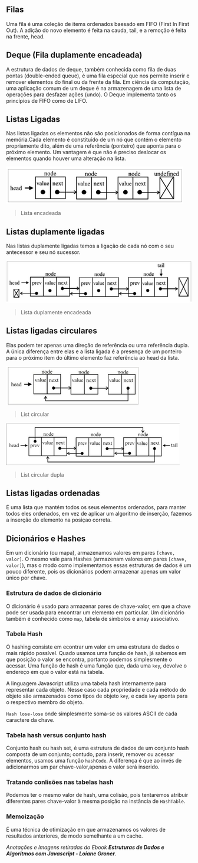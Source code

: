 

## Filas

Uma fila é uma coleção de items ordenados baesado em FIFO (First In First Out). A adição do novo elemento é feita na cauda, tail, e a remoção é feita na frente, head.

## Deque (Fila duplamente encadeada)

A estrutura de dados de deque, também conhecida como fila de duas pontas (double-ended queue), é uma fila especial que nos permite inserir e remover elementos do final ou da frente da fila.
Em ciência da computação, uma aplicação comum de um deque é na armazenagem de uma lista de operações para desfazer ações (undo). O Deque implementa tanto os princípios de FIFO como de LIFO.

## Listas Ligadas
Nas listas ligadas os elementos não são posicionados de forma contígua na memória.Cada elemento é constituído de um nó que contém o elemento propriamente dito, além de uma referência (ponteiro) que aponta para o próximo elemento.
Um vantagem é que não é preciso deslocar os elementos quando houver uma alteração na lista.

<img src="./assets/linked-list.png"/>

> Lista encadeada

## Listas duplamente ligadas

Nas listas duplamente ligadas temos a ligação de cada nó com o seu antecessor e seu nó sucessor.

<img src="./assets/doubly-linked-list.png"/>

> Lista duplamente encadeada

## Listas ligadas circulares

Elas podem ter apenas uma direção de referência ou uma referência dupla. A única diferença entre elas e a lista ligada é a presença de um ponteiro para o próximo item do último elemento faz referência ao head da lista.

<img src="./assets/circular-list.png"/>

> List circular

<img src="./assets/doubly-circular-list.png"/>

> List circular dupla

## Listas ligadas ordenadas

É uma lista que mantém todos os seus elementos ordenados, para manter todos eles ordenados, em vez de aplicar um algoritmo de inserção, fazemos a inserção do elemento na posiçao correta.


## Dicionários e Hashes
Em um dicionário (ou mapa), armazenamos valores em pares ` [chave, valor] `. O mesmo vale para Hashes
(armazenam valores em pares `[chave, valor]`), mas o modo como implementamos essas estruturas de dados é um pouco diferente, pois
os dicionários podem armazenar apenas um valor único por chave.
### Estrutura de dados de dicionário
O dicionário é usado para armazenar pares de chave-valor, em que a chave pode ser usada para encontrar um elemento em particular.
Um dicionário também é conhecido como `map`, tabela de símbolos e array associativo.

### Tabela Hash
O hashing consiste em econtrar um valor em uma estrutura de dados o mais rápido possível.
Quado usamos uma função de hash, já sabemos em que posição o valor se encontra, portanto podemos simplesmente o acessar.
Uma função de hash é uma função que, dada uma `key`, devolve o endereço em que o 
valor está na tabela.

A linguagem Javascript utiliza uma tabela hash internamente para representar cada objeto.
Nesse caso cada propriedade e cada método do objeto são armazenados como tipos de objeto `key`,
e cada  `key` aponta para o respectivo membro do objeto.

`Hash lose-lose` onde simplesmente soma-se os valores ASCII de cada caractere da chave.

### Tabela hash versus conjunto hash
Conjunto hash ou hash set, é uma estrutura de dados de um conjunto hash composta de um conjunto;
contudo, para inserir, remover ou acessar elementos, usamos uma função `hashCode`.
A diferença é que ao invés de adicionarmos um par chave-valor,apenas o valor será inserido.

### Tratando conlisões nas tabelas hash
Podemos ter o mesmo valor de hash, uma colisão, pois tentaremos atribuir diferentes pares chave-valor à mesma
 posição na instância de `HashTable`.


### Memoização
É uma técnica de otimização em que armazenamos os valores de resultados anteriores, de modo semelhante a um cache. 






<i>Anotações e Imagens retiradas do Ebook <b>Estruturas de Dados e Algoritmos com Javascript - Loiane Groner</b></i>.
